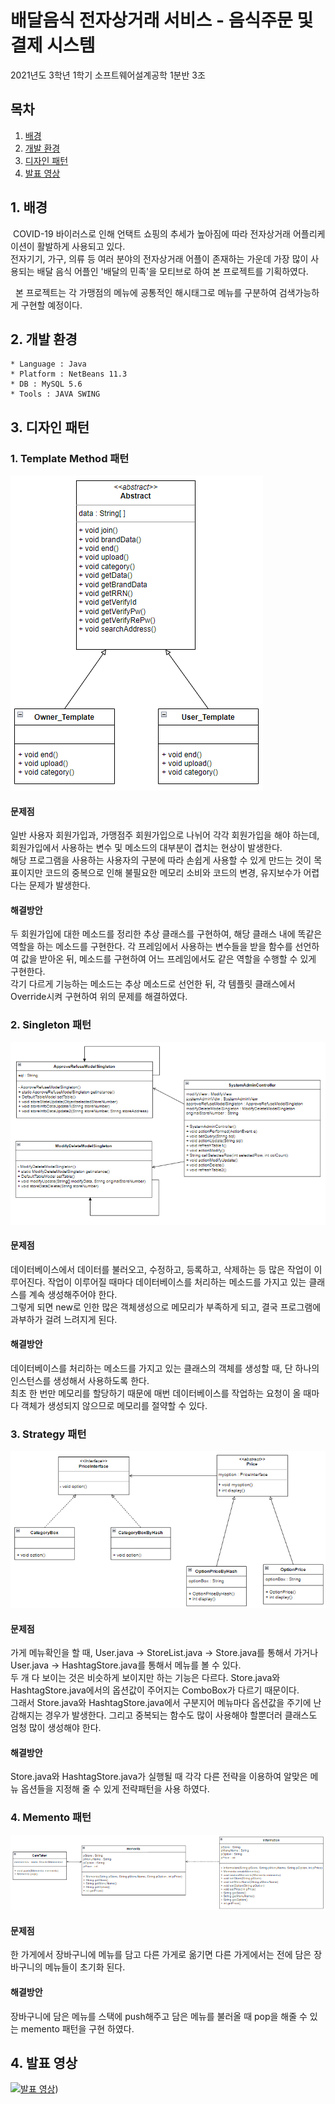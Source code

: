 # 배달음식 전자상거래 서비스 - 음식주문 및 결제 시스템
2021년도 3학년 1학기 소프트웨어설계공학 1분반 3조 

## 목차

1. [배경](#1-배경)
2. [개발 환경](#2-개발-환경)
3. [디자인 패턴](#3-디자인-패턴)
4. [발표 영상](#4-발표-영상)

## 1. 배경

&nbsp;COVID-19 바이러스로 인해 언택트 쇼핑의 추세가 높아짐에 따라 전자상거래 어플리케이션이 활발하게 사용되고 있다.</br> 전자기기, 가구, 의류 등 여러 분야의 전자상거래 어플이 존재하는 가운데 가장 많이 사용되는 배달 음식 어플인 '배달의 민족'을 모티브로 하여 본 프로젝트를 기획하였다.

&nbsp; 본 프로젝트는 각 가맹점의 메뉴에 공통적인 해시태그로 메뉴를 구분하여 검색가능하게 구현할 예정이다.

## 2. 개발 환경

```
* Language : Java
* Platform : NetBeans 11.3
* DB : MySQL 5.6
* Tools : JAVA SWING
```

## 3. 디자인 패턴

### 1. Template Method 패턴</br>
![차단바 인식](image/템플릿메소드.PNG)<br/>
#### 문제점<br/>
일반 사용자 회원가입과, 가맹점주 회원가입으로 나뉘어 각각 회원가입을 해야 하는데, 회원가입에서 사용하는 변수 및 메소드의 대부분이 겹치는 현상이 발생한다.<br/>
해당 프로그램을 사용하는 사용자의 구분에 따라 손쉽게 사용할 수 있게 만드는 것이 목표이지만 코드의 중복으로 인해 불필요한 메모리 소비와 코드의 변경, 유지보수가 어렵다는 문제가 발생한다.<br/>
#### 해결방안<br/>
두 회원가입에 대한 메소드를 정리한 추상 클래스를 구현하여, 해당 클래스 내에 똑같은 역할을 하는 메소드를 구현한다. 각 프레임에서 사용하는 변수들을 받을 함수를 선언하여 값을 받아온 뒤, 메소드를 구현하여 어느 프레임에서도 같은 역할을 수행할 수 있게 구현한다.<br/>
각기 다르게 기능하는 메소드는 추상 메소드로 선언한 뒤, 각 템플릿 클래스에서 Override시켜 구현하여 위의 문제를 해결하였다.<br/>

### 2. Singleton 패턴</br>
![정지선 인식](image/싱글톤.PNG)<br/>
#### 문제점<br/>
데이터베이스에서 데이터를 불러오고, 수정하고, 등록하고, 삭제하는 등 많은 작업이 이루어진다. 작업이 이루어질 때마다 데이터베이스를 처리하는 메소드를 가지고 있는 클래스를 계속 생성해주어야 한다. <br/>그렇게 되면 new로 인한 많은 객체생성으로 메모리가 부족하게 되고, 결국 프로그램에 과부하가 걸려 느려지게 된다.<br/>
#### 해결방안<br/>
데이터베이스를 처리하는 메소드를 가지고 있는 클래스의 객체를 생성할 때, 단 하나의 인스턴스를 생성해서 사용하도록 한다.<br/> 최초 한 번만 메모리를 할당하기 때문에 매번 데이터베이스를 작업하는 요청이 올 때마다 객체가 생성되지 않으므로 메모리를 절약할 수 있다.<br/>

### 3. Strategy 패턴</br>
![차선 인식](image/전략패턴.PNG)</br>
#### 문제점<br/>
가게 메뉴확인을 할 때, User.java -> StoreList.java -> Store.java를 통해서 가거나 User.java -> HashtagStore.java를 통해서 메뉴를 볼 수 있다.<br/> 두 개 다 보이는 것은 비슷하게 보이지만 하는 기능은 다르다. Store.java와 HashtagStore.java에서의 옵션값이 주어지는 ComboBox가 다르기 때문이다.<br/> 그래서 Store.java와 HashtagStore.java에서 구분지어 메뉴마다 옵션값을 주기에 난감해지는 경우가 발생한다. 그리고 중복되는 함수도 많이 사용해야 할뿐더러 클래스도 엄청 많이 생성해야 한다.<br/>
#### 해결방안<br/>
Store.java와 HashtagStore.java가 실행될 때 각각 다른 전략을 이용하여 알맞은 메뉴 옵션들을 지정해 줄 수 있게 전략패턴을 사용 하였다.<br/>

### 4. Memento 패턴</br>
![정지표지판 인식](image/메멘토.PNG)<br/>
#### 문제점<br/>
한 가게에서 장바구니에 메뉴를 담고 다른 가게로 옮기면 다른 가게에서는 전에 담은 장바구니의 메뉴들이 초기화 된다.<br/>
#### 해결방안<br/>
장바구니에 담은 메뉴를 스택에 push해주고 담은 메뉴를 불러올 때 pop을 해줄 수 있는 memento 패턴을 구현 하였다.<br/>

## 4. 발표 영상

[![발표 영상](https://img.youtube.com/vi/yPWcp_Xn3TY/0.jpg)](https://youtu.be/yPWcp_Xn3TY))

